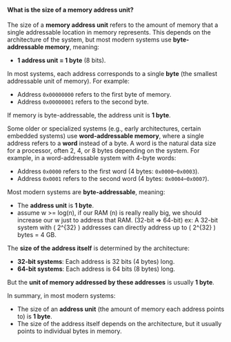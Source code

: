 #### What is the size of a memory address unit?

The size of a **memory address unit** refers to the amount of memory that a single addressable location in memory represents. This depends on the architecture of the system, but most modern systems use **byte-addressable memory**, meaning:

- **1 address unit = 1 byte** (8 bits).

In most systems, each address corresponds to a single **byte** (the smallest addressable unit of memory). For example:
- Address `0x00000000` refers to the first byte of memory.
- Address `0x00000001` refers to the second byte.

If memory is byte-addressable, the address unit is **1 byte**.

Some older or specialized systems (e.g., early architectures, certain embedded systems) use **word-addressable memory**, where a single address refers to a **word** instead of a byte. A word is the natural data size for a processor, often 2, 4, or 8 bytes depending on the system. For example, in a word-addressable system with 4-byte words:
- Address `0x0000` refers to the first word (4 bytes: `0x0000`–`0x0003`).
- Address `0x0001` refers to the second word (4 bytes: `0x0004`–`0x0007`).

Most modern systems are **byte-addressable**, meaning:
- The **address unit** is **1 byte**.
- assume w >= log(n), if our RAM (n) is really really big, 
we should increase our w just to address that RAM.
(32-bit => 64-bit)
ex: A 32-bit system with \( 2^{32} \) addresses can directly address up to \( 2^{32} \) bytes = 4 GB.

The **size of the address itself** is determined by the architecture:
- **32-bit systems**: Each address is 32 bits (4 bytes) long.
- **64-bit systems**: Each address is 64 bits (8 bytes) long.

But the **unit of memory addressed by these addresses** is usually **1 byte**.

In summary, in most modern systems:
- The size of an **address unit** (the amount of memory each address points to) is **1 byte**.
- The size of the address itself depends on the architecture, but it usually points to individual bytes in memory.
